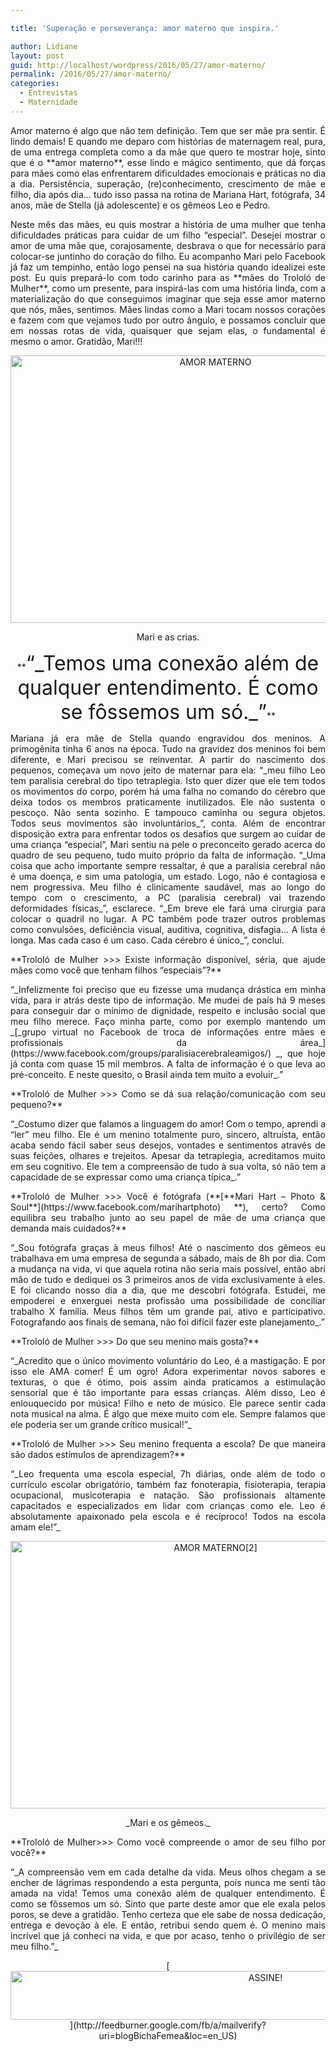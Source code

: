 ```yaml
---

title: 'Superação e perseverança: amor materno que inspira.'

author: Lidiane
layout: post
guid: http://localhost/wordpress/2016/05/27/amor-materno/
permalink: /2016/05/27/amor-materno/
categories:
  - Entrevistas
  - Maternidade
---
```

<p align="justify">
  Amor materno é algo que não tem definição. Tem que ser mãe pra sentir. É lindo demais! E quando me deparo com histórias de maternagem real, pura, de uma entrega completa como a da mãe que quero te mostrar hoje, sinto que é o **amor materno**, esse lindo e mágico sentimento, que dá forças para mães como elas enfrentarem dificuldades emocionais e práticas no dia a dia. Persistência, superação, (re)conhecimento, crescimento de mãe e filho, dia após dia… tudo isso passa na rotina de Mariana Hart, fotógrafa, 34 anos, mãe de Stella (já adolescente) e os gêmeos Leo e Pedro.
</p>

<p align="justify">
  Neste mês das mães, eu quis mostrar a história de uma mulher que tenha dificuldades práticas para cuidar de um filho “especial”. Desejei mostrar o amor de uma mãe que, corajosamente, desbrava o que for necessário para colocar-se juntinho do coração do filho. Eu acompanho Mari pelo Facebook já faz um tempinho, então logo pensei na sua história quando idealizei este post. Eu quis prepará-lo com todo carinho para as **mães do Trololó de Mulher**, como um presente, para inspirá-las com uma história linda, com a materialização do que conseguimos imaginar que seja esse amor materno que nós, mães, sentimos. Mães lindas como a Mari tocam nossos corações e fazem com que vejamos tudo por outro ângulo, e possamos concluir que em nossas rotas de vida, quaisquer que sejam elas, o fundamental é mesmo o amor. Gratidão, Mari!!!
</p>

<p align="center">
  <img class="alignnone size-full wp-image-12588" src="http://www.trololodemulher.com.br/blog/wp-content/uploads/2016/05/AMOR-MATERNO.jpg" alt="AMOR MATERNO" width="640" height="428" />
</p>

<p align="center">
  Mari e as crias.
</p>

<p align="center">
  **<span style="font-size: xx-large;">“_Temos uma conexão além de qualquer entendimento. É como se fôssemos um só._”</span>**
</p>

<p align="justify">
  Mariana já era mãe de Stella quando engravidou dos meninos. A primogênita tinha 6 anos na época. Tudo na gravidez dos meninos foi bem diferente, e Mari precisou se reinventar. A partir do nascimento dos pequenos, começava um novo jeito de maternar para ela: “_meu filho Leo tem paralisia cerebral do tipo tetraplegia. Isto quer dizer que ele tem todos os movimentos do corpo, porém há uma falha no comando do cérebro que deixa todos os membros praticamente inutilizados. Ele não sustenta o pescoço. Não senta sozinho. E tampouco caminha ou segura objetos. Todos seus movimentos são involuntários_”, conta. Além de encontrar disposição extra para enfrentar todos os desafios que surgem ao cuidar de uma criança “especial”, Mari sentiu na pele o preconceito gerado acerca do quadro de seu pequeno, tudo muito próprio da falta de informação. “_Uma coisa que acho importante sempre ressaltar, é que a paralisia cerebral não é uma doença, e sim uma patologia, um estado. Logo, não é contagiosa e nem progressiva. Meu filho é clinicamente saudável, mas ao longo do tempo com o crescimento, a PC (paralisia cerebral) vai trazendo deformidades físicas_”, esclarece. “_Em breve ele fará uma cirurgia para colocar o quadril no lugar. A PC também pode trazer outros problemas como convulsões, deficiência visual, auditiva, cognitiva, disfagia&#8230; A lista é longa. Mas cada caso é um caso. Cada cérebro é único_”, conclui.
</p>

<p align="justify">
  **Trololó de Mulher >>> Existe informação disponível, séria, que ajude mães como você que tenham filhos “especiais”?**
</p>

<p align="justify">
  “_Infelizmente foi preciso que eu fizesse uma mudança drástica em minha vida, para ir atrás deste tipo de informação. Me mudei de país há 9 meses para conseguir dar o mínimo de dignidade, respeito e inclusão social que meu filho merece. Faço minha parte, como por exemplo mantendo um _[_grupo virtual no Facebook de troca de informações entre mães e profissionais da área_](https://www.facebook.com/groups/paralisiacerebraleamigos/) _, que hoje já conta com quase 15 mil membros. A falta de informação é o que leva ao pré-conceito. E neste quesito, o Brasil ainda tem muito a evoluir_.”
</p>

<p align="justify">
  **Trololó de Mulher >>> Como se dá sua relação/comunicação com seu pequeno?**
</p>

<p align="justify">
  “_Costumo dizer que falamos a linguagem do amor! Com o tempo, aprendi a &#8220;ler&#8221; meu filho. Ele é um menino totalmente puro, sincero, altruísta, então acaba sendo fácil saber seus desejos, vontades e sentimentos através de suas feições, olhares e trejeitos. Apesar da tetraplegia, acreditamos muito em seu cognitivo. Ele tem a compreensão de tudo à sua volta, só não tem a capacidade de se expressar como uma criança típica_.”
</p>

<p align="justify">
  **Trololó de Mulher >>> Você é fotógrafa (**[**Mari Hart – Photo & Soul**](https://www.facebook.com/marihartphoto) **), certo? Como equilibra seu trabalho junto ao seu papel de mãe de uma criança que demanda mais cuidados?**
</p>

<p align="justify">
  “_Sou fotógrafa graças à meus filhos! Até o nascimento dos gêmeos eu trabalhava em uma empresa de segunda a sábado, mais de 8h por dia. Com a mudança na vida, vi que aquela rotina não seria mais possível, então abri mão de tudo e dediquei os 3 primeiros anos de vida exclusivamente à eles. E foi clicando nosso dia a dia, que me descobri fotógrafa. Estudei, me empoderei e enxerguei nesta profissão uma possibilidade de conciliar trabalho X família. Meus filhos têm um grande pai, ativo e participativo. Fotografando aos finais de semana, não foi difícil fazer este planejamento_.”
</p>

<p align="justify">
  **Trololó de Mulher >>> Do que seu menino mais gosta?**
</p>

<p align="justify">
  “_Acredito que o único movimento voluntário do Leo, é a mastigação. E por isso ele AMA comer! É um ogro! Adora experimentar novos sabores e texturas, o que é ótimo, pois assim ainda praticamos a estimulação sensorial que é tão importante para essas crianças. Além disso, Leo é enlouquecido por música! Filho e neto de músico. Ele parece sentir cada nota musical na alma. É algo que mexe muito com ele. Sempre falamos que ele poderia ser um grande crítico musical!”_
</p>

<p align="justify">
  **Trololó de Mulher >>> Seu menino frequenta a escola? De que maneira são dados estímulos de aprendizagem?**
</p>

<p align="justify">
  “_Leo frequenta uma escola especial, 7h diárias, onde além de todo o currículo escolar obrigatório, também faz fonoterapia, fisioterapia, terapia ocupacional, musicoterapia e natação. São profissionais altamente capacitados e especializados em lidar com crianças como ele. Leo é absolutamente apaixonado pela escola e é recíproco! Todos na escola amam ele!”_
</p>

<p align="center">
  <img class="alignnone size-full wp-image-12589" src="http://www.trololodemulher.com.br/blog/wp-content/uploads/2016/05/AMOR-MATERNO2.jpg" alt="AMOR MATERNO[2]" width="640" height="428" />
</p>

<p align="center">
  _Mari e os gêmeos._
</p>

<p align="justify">
  **Trololó de Mulher>>> Como você compreende o amor de seu filho por você?**
</p>

<p align="justify">
  “_A compreensão vem em cada detalhe da vida. Meus olhos chegam a se encher de lágrimas respondendo a esta pergunta, pois nunca me senti tão amada na vida! Temos uma conexão além de qualquer entendimento. É como se fôssemos um só. Sinto que parte deste amor que ele exala pelos poros, se deve a gratidão. Tenho certeza que ele sabe de nossa dedicação, entrega e devoção à ele. E então, retribui sendo quem é. O menino mais incrível que já conheci na vida, e que por acaso, tenho o privilégio de ser meu filho.”_
</p>

<p align="center">
  [<img class="alignnone size-full wp-image-10439" src="http://www.trololodemulher.com.br/blog/wp-content/uploads/2014/09/ASSINE.png" alt="ASSINE!" width="800" height="78" />](http://feedburner.google.com/fb/a/mailverify?uri=blogBichaFemea&loc=en_US) 
</p>

<p align="justify">
